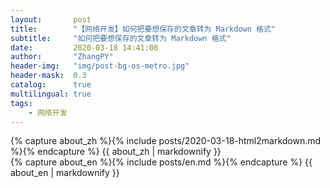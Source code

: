 ```yaml
---
layout:       post
title:        "【网络开发】如何把要想保存的文章转为 Markdown 格式"
subtitle:     "如何把要想保存的文章转为 Markdown 格式"
date:         2020-03-18 14:41:00
author:       "ZhangPY"
header-img:   "img/post-bg-os-metro.jpg"
header-mask:  0.3
catalog:      true
multilingual: true
tags:
    - 网络开发
---
```


<!-- Chinese Version -->
<div class="zh post-container">
    {% capture about_zh %}{% include posts/2020-03-18-html2markdown.md %}{% endcapture %}
    {{ about_zh | markdownify }}
</div>

<!-- English Version -->
<div class="en post-container">
    {% capture about_en %}{% include posts/en.md %}{% endcapture %}
    {{ about_en | markdownify }}
</div>

